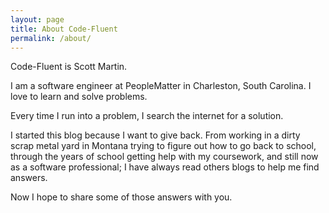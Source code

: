 ```yaml
---
layout: page
title: About Code-Fluent
permalink: /about/
---
```


Code-Fluent is Scott Martin.

I am a software engineer at PeopleMatter in Charleston, South Carolina. I love to learn and solve problems. 

Every time I run into a problem, I search the internet for a solution. 

I started this blog because I want to give back. From working in a dirty scrap metal yard in Montana trying to figure out how to go back to school, through the years of school getting help with my coursework, and still now as a software professional; I have always read others blogs to help me find answers. 

Now I hope to share some of those answers with you.